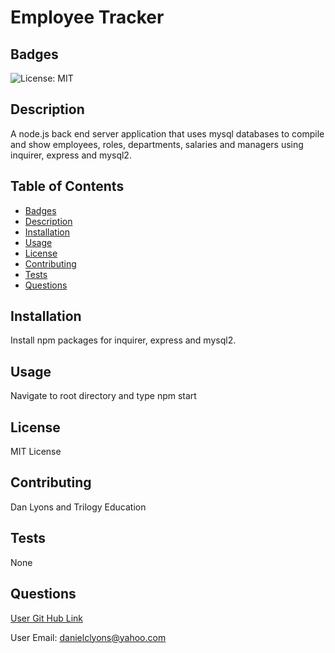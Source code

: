 # Employee Tracker  

## Badges

![License: MIT](https://img.shields.io/badge/License-MIT-yellow.svg)

## Description

A node.js back end server application that uses mysql databases to compile and show employees, roles, departments, salaries and managers using inquirer, express and mysql2.

## Table of Contents
* [Badges](#badges)
* [Description](#description)
* [Installation](#installation)
* [Usage](#usage)
* [License](#license)
* [Contributing](#contributing)
* [Tests](#tests)
* [Questions](#questions)

## Installation

Install npm packages for inquirer, express and mysql2.

## Usage 

Navigate to root directory and type npm start

## License

MIT License

## Contributing

Dan Lyons and Trilogy Education

## Tests

None

## Questions

[User Git Hub Link](https://github.com/dancl6/Employee-Tracker/  "Git Hub Link")

User Email: danielclyons@yahoo.com
